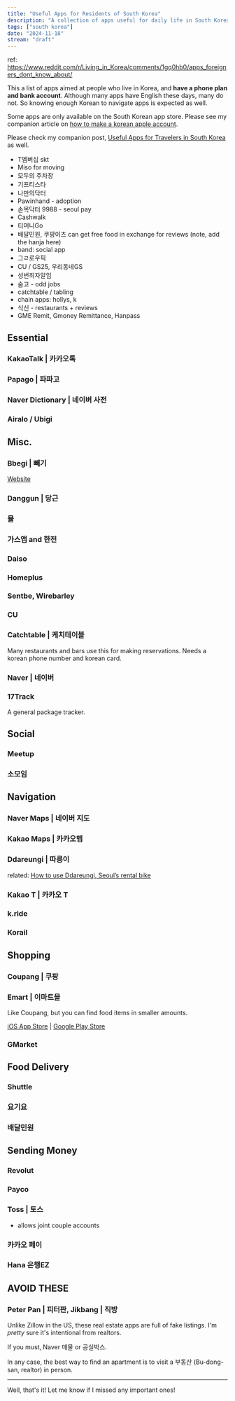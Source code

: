 ```yaml
---
title: "Useful Apps for Residents of South Korea"
description: "A collection of apps useful for daily life in South Korea."
tags: ["south korea"]
date: "2024-11-18"
stream: "draft"
---
```


ref:
https://www.reddit.com/r/Living_in_Korea/comments/1gq0hb0/apps_foreigners_dont_know_about/

This a list of apps aimed at people who live in Korea, and **have a phone plan
and bank account**. Although many apps have English these days, many do not. So
knowing enough Korean to navigate apps is expected as well.

Some apps are only available on the South Korean app store. Please see my
companion article on [how to make a korean apple account]().

Please check my companion post,
[Useful Apps for Travelers in South Korea](/posts/korea-travel-useful-apps) as
well.

- T멤버십 skt
- Miso for moving
- 모두의 주차장
- 기프티스타
- 나만의닥터
- Pawinhand - adoption
- 손목닥터 9988 - seoul pay
- Cashwalk
- 티머니Go
- 배달민원, 쿠팡이츠 can get free food in exchange for reviews (note, add the
  hanja here)
- band: social app
- 그ㄹ로우픽
- CU / GS25, 우리동네GS
- 성번죄자알임
- 숨고 - odd jobs
- catchtable / tabling
- chain apps: hollys, k
- 식신 - restaurants + reviews
- GME Remit, Gmoney Remittance, Hanpass

## Essential

### KakaoTalk | 카카오톡

### Papago | 파파고

### Naver Dictionary | 네이버 사전

### Airalo / Ubigi

## Misc.

### Bbegi | 빼기

[Website](https://bbegi.com/)

### Danggun | 당근

### 뮬

### 가스앱 and 한전

### Daiso

### Homeplus

### Sentbe, Wirebarley

### CU

### Catchtable | 케치테이블

Many restaurants and bars use this for making reservations. Needs a korean phone
number and korean card.

### Naver | 네이버

### 17Track

A general package tracker.

## Social

### Meetup

### 소모임

## Navigation

### Naver Maps | 네이버 지도

### Kakao Maps | 카카오맵

### Ddareungi | 따릉이

related:
[How to use Ddareungi, Seoul’s rental bike](https://www.koreaherald.com/view.php?ud=20210708000313)

### Kakao T | 카카오 T

### k.ride

### Korail

## Shopping

### Coupang | 쿠팡

### Emart | 이마트몰

Like Coupang, but you can find food items in smaller amounts.

[iOS App Store]() | [Google Play Store]()

### GMarket

## Food Delivery

### Shuttle

### 요기요

### 배달민원

## Sending Money

### Revolut

### Payco

### Toss | 토스

- allows joint couple accounts

### 카카오 페이

### Hana 은행EZ

## AVOID THESE

### Peter Pan | 피터판, Jikbang | 직방

Unlike Zillow in the US, these real estate apps are full of fake listings. I'm
_pretty_ sure it's intentional from realtors.

If you must, Naver 매물 or 공실박스.

In any case, the best way to find an apartment is to visit a 부동산
(Bu-dong-san, realtor) in person.

---

Well, that's it! Let me know if I missed any important ones!
